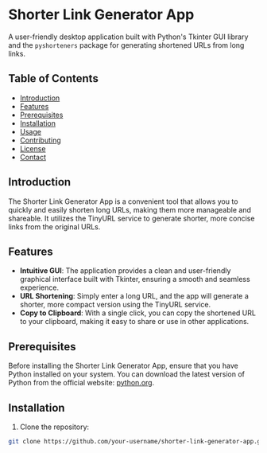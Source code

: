 # Shorter Link Generator App

A user-friendly desktop application built with Python's Tkinter GUI library and the `pyshorteners` package for generating shortened URLs from long links.

## Table of Contents

- [Introduction](#introduction)
- [Features](#features)
- [Prerequisites](#prerequisites)
- [Installation](#installation)
- [Usage](#usage)
- [Contributing](#contributing)
- [License](#license)
- [Contact](#contact)

## Introduction

The Shorter Link Generator App is a convenient tool that allows you to quickly and easily shorten long URLs, making them more manageable and shareable. It utilizes the TinyURL service to generate shorter, more concise links from the original URLs.

## Features

- **Intuitive GUI**: The application provides a clean and user-friendly graphical interface built with Tkinter, ensuring a smooth and seamless experience.
- **URL Shortening**: Simply enter a long URL, and the app will generate a shorter, more compact version using the TinyURL service.
- **Copy to Clipboard**: With a single click, you can copy the shortened URL to your clipboard, making it easy to share or use in other applications.

## Prerequisites

Before installing the Shorter Link Generator App, ensure that you have Python installed on your system. You can download the latest version of Python from the official website: [python.org](https://www.python.org/).

## Installation

1. Clone the repository:

  ```sh
  git clone https://github.com/your-username/shorter-link-generator-app.git
